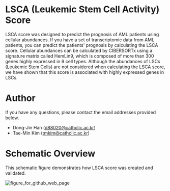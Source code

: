 # LSCA (Leukemic Stem Cell Activity) Score
LSCA score was designed to predict the prognosis of AML patients using cellular abundances. If you have a set of transcriptomic data from AML patients, you can predict the patients' prognosis by calculating the LSCA score. Cellular abundances can be calculated by CIBERSORTx using a signature matrix called HemLin9, which is composed of more than 300 genes highly expressed in 9 cell types. Although the abundances of LSCs (Leukemic Stem Cells) are not considered when calculating the LSCA score, we have shown that this score is associated with highly expressed genes in LSCs.

# Author
If you have any questions, please contact the email addresses provided below.
- Dong-Jin Han (d88020@catholic.ac.kr)
- Tae-Min Kim (tmkim@catholic.ac.kr)

# Schematic Overview
This schematic figure demonstrates how LSCA score was created and validated.

![figure_for_github_web_page](https://github.com/LabTMK/LSCA/assets/158116464/96497b26-45ff-4702-bc56-d3286a01ab2a)
